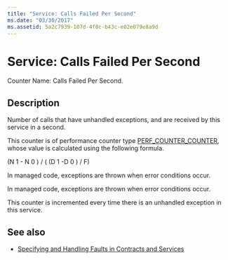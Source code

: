 ```yaml
---
title: "Service: Calls Failed Per Second"
ms.date: "03/30/2017"
ms.assetid: 5a2c7939-107d-4f0c-b43c-e02e079e8a9d
---
```

# Service: Calls Failed Per Second
Counter Name: Calls Failed Per Second.  
  
## Description  
 Number of calls that have unhandled exceptions, and are received by this service in a second.  
  
 This counter is of performance counter type [PERF_COUNTER_COUNTER](https://go.microsoft.com/fwlink/?LinkID=94649), whose value is calculated using the following formula.  
  
 (N 1 - N 0 ) / ( (D 1 -D 0 ) / F)  
  
 In managed code, exceptions are thrown when error conditions occur.  
  
 In managed code, exceptions are thrown when error conditions occur.  
  
 This counter is incremented every time there is an unhandled exception in this service.  
  
## See also

- [Specifying and Handling Faults in Contracts and Services](../../specifying-and-handling-faults-in-contracts-and-services.md)

